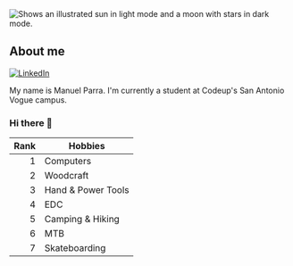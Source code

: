 <picture>
  <source media="(prefers-color-scheme: dark)" srcset="https://user-images.githubusercontent.com/25423296/163456776-7f95b81a-f1ed-45f7-b7ab-8fa810d529fa.png">
  <source media="(prefers-color-scheme: light)" srcset="https://user-images.githubusercontent.com/25423296/163456779-a8556205-d0a5-45e2-ac17-42d089e3c3f8.png">
  <img alt="Shows an illustrated sun in light mode and a moon with stars in dark mode." src="https://user-images.githubusercontent.com/25423296/163456779-a8556205-d0a5-45e2-ac17-42d089e3c3f8.png">
</picture>


## About me

<a href="www.linkedin.com/in/manuelparra1">
<img src="https://img.shields.io/badge/LinkedIn-0077B5?style=for-the-badge&logo=linkedin&logoColor=white" alt="LinkedIn" >
</a>

My name is Manuel Parra.  I'm currently a student at Codeup's San Antonio Vogue campus.

### Hi there 👋

| Rank | Hobbies           |
|-----:|-------------------|
|     1|Computers          |
|     2|Woodcraft          |
|     3|Hand & Power Tools |
|     4|EDC                |
|     5|Camping & Hiking   |
|     6|MTB                |
|     7|Skateboarding      |

<!--
**manuelparra1/manuelparra1** is a ✨ _special_ ✨ repository because its `README.md` (this file) appears on your GitHub profile.

Here are some ideas to get you started:

- 🔭 I’m currently working on ...
- 🌱 I’m currently learning ...
- 👯 I’m looking to collaborate on ...
- 🤔 I’m looking for help with ...
- 💬 Ask me about ...
- 📫 How to reach me: ...
- 😄 Pronouns: ...
- ⚡ Fun fact: ...
-->
